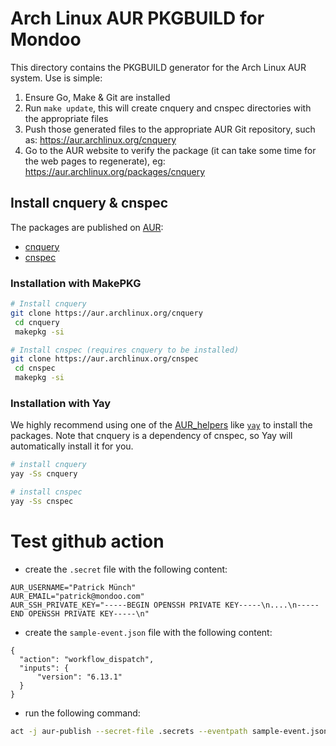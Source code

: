 # Arch Linux AUR PKGBUILD for Mondoo

This directory contains the PKGBUILD generator for the Arch Linux AUR system. Use is simple:

1. Ensure Go, Make & Git are installed
2. Run ```make update```, this will create cnquery and cnspec directories with the appropriate files
3. Push those generated files to the appropriate AUR Git repository, such as: https://aur.archlinux.org/cnquery
4. Go to the AUR website to verify the package (it can take some time for the web pages to regenerate), eg: https://aur.archlinux.org/packages/cnquery

## Install cnquery & cnspec

The packages are published on [AUR](https://aur.archlinux.org):

- [cnquery](https://aur.archlinux.org/packages/cnquery)
- [cnspec](https://aur.archlinux.org/packages/cnspec)

### Installation with MakePKG

```bash
# Install cnquery
git clone https://aur.archlinux.org/cnquery
 cd cnquery
 makepkg -si

# Install cnspec (requires cnquery to be installed)
git clone https://aur.archlinux.org/cnspec
 cd cnspec
 makepkg -si
```

### Installation with Yay

We highly recommend using one of the [AUR_helpers](https://wiki.archlinux.org/title/AUR_helpers) like [`yay`](https://github.com/Jguer/yay/) to install the packages. Note that cnquery is a dependency of cnspec, so Yay will automatically install it for you.

```bash
# install cnquery
yay -Ss cnquery

# install cnspec
yay -Ss cnspec
```

# Test github action

- create the `.secret` file with the following content:

```
AUR_USERNAME="Patrick Münch"
AUR_EMAIL="patrick@mondoo.com"
AUR_SSH_PRIVATE_KEY="-----BEGIN OPENSSH PRIVATE KEY-----\n....\n-----END OPENSSH PRIVATE KEY-----\n"
```

- create the `sample-event.json` file with the following content:

```
{
  "action": "workflow_dispatch",
  "inputs": {
      "version": "6.13.1"
  }
}
```

- run the following command:

```bash
act -j aur-publish --secret-file .secrets --eventpath sample-event.json -v
```
